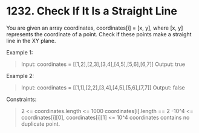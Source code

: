 # 1232. Check If It Is a Straight Line

You are given an array coordinates, coordinates[i] = [x, y], where [x, y] represents the coordinate of a point. Check if these points make a straight line in the XY plane.


Example 1:

> Input: coordinates = [[1,2],[2,3],[3,4],[4,5],[5,6],[6,7]]
Output: true

Example 2:

> Input: coordinates = [[1,1],[2,2],[3,4],[4,5],[5,6],[7,7]]
Output: false
 

Constraints:

> 2 <= coordinates.length <= 1000
coordinates[i].length == 2
-10^4 <= coordinates[i][0], coordinates[i][1] <= 10^4
coordinates contains no duplicate point.
